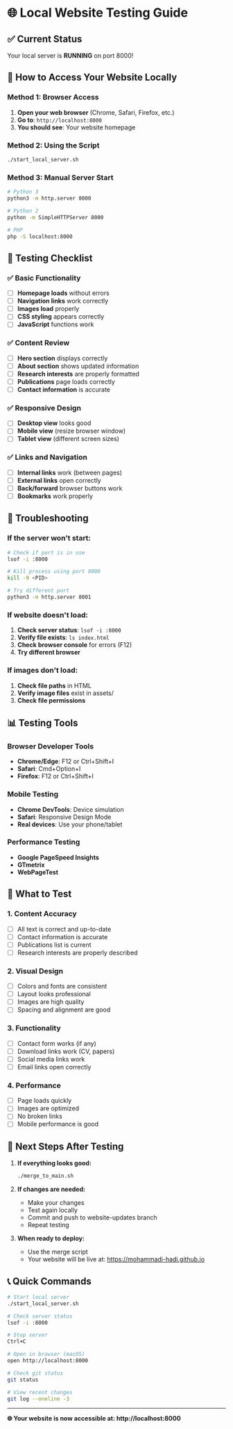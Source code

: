 # 🌐 Local Website Testing Guide

## ✅ Current Status
Your local server is **RUNNING** on port 8000!

## 🚀 How to Access Your Website Locally

### **Method 1: Browser Access**
1. **Open your web browser** (Chrome, Safari, Firefox, etc.)
2. **Go to**: `http://localhost:8000`
3. **You should see**: Your website homepage

### **Method 2: Using the Script**
```bash
./start_local_server.sh
```

### **Method 3: Manual Server Start**
```bash
# Python 3
python3 -m http.server 8000

# Python 2
python -m SimpleHTTPServer 8000

# PHP
php -S localhost:8000
```

## 📱 Testing Checklist

### **✅ Basic Functionality**
- [ ] **Homepage loads** without errors
- [ ] **Navigation links** work correctly
- [ ] **Images load** properly
- [ ] **CSS styling** appears correctly
- [ ] **JavaScript** functions work

### **✅ Content Review**
- [ ] **Hero section** displays correctly
- [ ] **About section** shows updated information
- [ ] **Research interests** are properly formatted
- [ ] **Publications** page loads correctly
- [ ] **Contact information** is accurate

### **✅ Responsive Design**
- [ ] **Desktop view** looks good
- [ ] **Mobile view** (resize browser window)
- [ ] **Tablet view** (different screen sizes)

### **✅ Links and Navigation**
- [ ] **Internal links** work (between pages)
- [ ] **External links** open correctly
- [ ] **Back/forward** browser buttons work
- [ ] **Bookmarks** work properly

## 🔧 Troubleshooting

### **If the server won't start:**
```bash
# Check if port is in use
lsof -i :8000

# Kill process using port 8000
kill -9 <PID>

# Try different port
python3 -m http.server 8001
```

### **If website doesn't load:**
1. **Check server status**: `lsof -i :8000`
2. **Verify file exists**: `ls index.html`
3. **Check browser console** for errors (F12)
4. **Try different browser**

### **If images don't load:**
1. **Check file paths** in HTML
2. **Verify image files** exist in assets/
3. **Check file permissions**

## 📊 Testing Tools

### **Browser Developer Tools**
- **Chrome/Edge**: F12 or Ctrl+Shift+I
- **Safari**: Cmd+Option+I
- **Firefox**: F12 or Ctrl+Shift+I

### **Mobile Testing**
- **Chrome DevTools**: Device simulation
- **Safari**: Responsive Design Mode
- **Real devices**: Use your phone/tablet

### **Performance Testing**
- **Google PageSpeed Insights**
- **GTmetrix**
- **WebPageTest**

## 🎯 What to Test

### **1. Content Accuracy**
- [ ] All text is correct and up-to-date
- [ ] Contact information is accurate
- [ ] Publications list is current
- [ ] Research interests are properly described

### **2. Visual Design**
- [ ] Colors and fonts are consistent
- [ ] Layout looks professional
- [ ] Images are high quality
- [ ] Spacing and alignment are good

### **3. Functionality**
- [ ] Contact form works (if any)
- [ ] Download links work (CV, papers)
- [ ] Social media links work
- [ ] Email links open correctly

### **4. Performance**
- [ ] Page loads quickly
- [ ] Images are optimized
- [ ] No broken links
- [ ] Mobile performance is good

## 🚀 Next Steps After Testing

1. **If everything looks good:**
   ```bash
   ./merge_to_main.sh
   ```

2. **If changes are needed:**
   - Make your changes
   - Test again locally
   - Commit and push to website-updates branch
   - Repeat testing

3. **When ready to deploy:**
   - Use the merge script
   - Your website will be live at: https://mohammadi-hadi.github.io

## 📞 Quick Commands

```bash
# Start local server
./start_local_server.sh

# Check server status
lsof -i :8000

# Stop server
Ctrl+C

# Open in browser (macOS)
open http://localhost:8000

# Check git status
git status

# View recent changes
git log --oneline -3
```

---

**🌐 Your website is now accessible at: http://localhost:8000** 